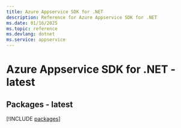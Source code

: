 ```yaml
---
title: Azure Appservice SDK for .NET
description: Reference for Azure Appservice SDK for .NET
ms.date: 01/16/2025
ms.topic: reference
ms.devlang: dotnet
ms.service: appservice
---
```

# Azure Appservice SDK for .NET - latest
## Packages - latest
[!INCLUDE [packages](appservice-index.md)]